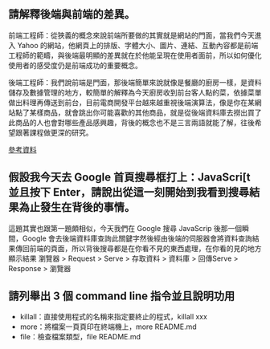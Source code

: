 ## 請解釋後端與前端的差異。

前端工程師：從狹義的概念來說前端所要做的其實就是網站的門面，當我們今天進入 Yahoo 的網站，他網頁上的排版、字體大小、圖片、連結、互動內容都是前端工程師的範疇，與後端最明顯的差異就在於他能呈現在使用者面前，所以如何優化使用者的感受度仍是前端成功的重要概念。

後端工程師：我們說前端是門面，那後端簡單來說就像是餐廳的廚房一樣，是資料儲存及數據管理的地方，較簡單的解釋為今天廚房收到前台客人點的菜，依據菜單做出料理再傳送到前台，目前電商開發平台越來越重視後端演算法，像是你在某網站點了某樣商品，就會跳出你可能喜歡的其他商品，就是從後端資料庫去撈出買了此商品的人也會對哪些產品感興趣，背後的概念也不是三言兩語就能了解，往後希望跟著課程做更深的研究。

[參考資料]( https://sharing.tcincubator.com/%E5%89%8D%E7%AB%AF%E8%88%87%E5%BE%8C%E7%AB%AF%E5%B7%A5%E7%A8%8B%E5%B8%AB%E7%9A%84%E5%B7%AE%E7%95%B0%E5%88%86%E6%9E%90%E5%8F%8A%E6%9C%AA%E4%BE%86%E8%B6%A8%E5%8B%A2/)

## 假設我今天去 Google 首頁搜尋框打上：JavaScri[t 並且按下 Enter，請說出從這一刻開始到我看到搜尋結果為止發生在背後的事情。

這題其實也跟第一題頗相似，今天我們在 Google 搜尋 JavaScrip 後那一個瞬間，Google 會去後端資料庫查詢此關鍵字然後經由後端的伺服器會將資料查詢結果傳回前端的頁面，所以背後搜尋都是在你看不見的東西處理，在你看的見的地方顯示結果
瀏覽器 > Request > Serve > 存取資料 > 資料庫 > 回傳Serve > Response > 瀏覽器

## 請列舉出 3 個 command line 指令並且說明功用

* killall：直接使用程式的名稱來指定要終止的程式，killall xxx
* more：將檔案一頁頁印在終端機上，more README.md
* file：檢查檔案類型，file README.md
